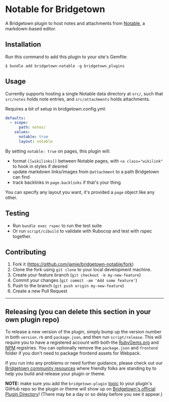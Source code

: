 # Notable for Bridgetown

A Bridgetown plugin to host notes and attachments from [Notable](https://notable.app/), a markdown-based editor.

## Installation

Run this command to add this plugin to your site's Gemfile:

```shell
$ bundle add bridgetown-notable -g bridgetown_plugins
```

## Usage

Currently supports hosting a single Notable data directory at `src/`, such that `src/notes` holds note entries, and `src/attachments` holds attachments.

Requires a bit of setup in bridgetown.config.yml:

```yaml
defaults:
  - scope:
      path: notes/
    values:
      notable: true
      layout: notable
```

By setting `notable: true` on pages, this plugin will:

- format `[[wikilinks]]` between Notable pages, with `<a class="wikilink"` to hook in styles if desired
- update markdown links/images from `@attachment` to a path Bridgetown can find
- track backlinks in `page.backlinks` if that's your thing

You can specify any layout you want, it's provided a `page` object like any other.

<!-- 
### Optional configuration options

The plugin will automatically use any of the following metadata variables if they are present in your site's `_data/site_metadata.yml` file.

… None yet -->

## Testing

* Run `bundle exec rspec` to run the test suite
* Or run `script/cibuild` to validate with Rubocop and test with rspec together.

## Contributing

1. Fork it (https://github.com/jamie/bridgetown-notable/fork)
2. Clone the fork using `git clone` to your local development machine.
3. Create your feature branch (`git checkout -b my-new-feature`)
4. Commit your changes (`git commit -am 'Add some feature'`)
5. Push to the branch (`git push origin my-new-feature`)
6. Create a new Pull Request

----

## Releasing (you can delete this section in your own plugin repo)

To release a new version of the plugin, simply bump up the version number in both `version.rb` and
`package.json`, and then run `script/release`. This will require you to have a registered account
with both the [RubyGems.org](https://rubygems.org) and [NPM](https://www.npmjs.com) registries.
You can optionally remove the `package.json` and `frontend` folder if you don't need to package frontend
assets for Webpack.

If you run into any problems or need further guidance, please check out our [Bridgetown community resources](https://www.bridgetownrb.com/docs/community)
where friendly folks are standing by to help you build and release your plugin or theme.

**NOTE:** make sure you add the `bridgetown-plugin` [topic](https://github.com/topics/bridgetown-plugin) to your
plugin's GitHub repo so the plugin or theme will show up on [Bridgetown's official Plugin Directory](https://www.bridgetownrb.com/plugins)! (There may be a day or so delay before you see it appear.)
